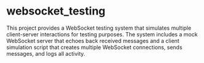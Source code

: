 # websocket_testing
This project provides a WebSocket testing system that simulates multiple client-server interactions for testing purposes. The system includes a mock WebSocket server that echoes back received messages and a client simulation script that creates multiple WebSocket connections, sends messages, and logs all activity.
